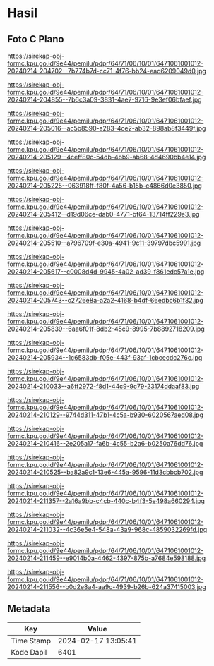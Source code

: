# Hasil

## Foto C Plano

https://sirekap-obj-formc.kpu.go.id/9e44/pemilu/pdpr/64/71/06/10/01/6471061001012-20240214-204702--7b774b7d-cc71-4f76-bb24-ead6209049d0.jpg

https://sirekap-obj-formc.kpu.go.id/9e44/pemilu/pdpr/64/71/06/10/01/6471061001012-20240214-204855--7b6c3a09-3831-4ae7-9716-9e3ef06bfaef.jpg

https://sirekap-obj-formc.kpu.go.id/9e44/pemilu/pdpr/64/71/06/10/01/6471061001012-20240214-205016--ac5b8590-a283-4ce2-ab32-898ab8f3449f.jpg

https://sirekap-obj-formc.kpu.go.id/9e44/pemilu/pdpr/64/71/06/10/01/6471061001012-20240214-205129--4ceff80c-54db-4bb9-ab68-4d4690bb4e14.jpg

https://sirekap-obj-formc.kpu.go.id/9e44/pemilu/pdpr/64/71/06/10/01/6471061001012-20240214-205225--063918ff-f80f-4a56-b15b-c4866d0e3850.jpg

https://sirekap-obj-formc.kpu.go.id/9e44/pemilu/pdpr/64/71/06/10/01/6471061001012-20240214-205412--d19d06ce-dab0-4771-bf64-13714ff229e3.jpg

https://sirekap-obj-formc.kpu.go.id/9e44/pemilu/pdpr/64/71/06/10/01/6471061001012-20240214-205510--a796709f-e30a-4941-9c11-39797dbc5991.jpg

https://sirekap-obj-formc.kpu.go.id/9e44/pemilu/pdpr/64/71/06/10/01/6471061001012-20240214-205617--c0008d4d-9945-4a02-ad39-f861edc57a1e.jpg

https://sirekap-obj-formc.kpu.go.id/9e44/pemilu/pdpr/64/71/06/10/01/6471061001012-20240214-205743--c2726e8a-a2a2-4168-b4df-66edbc6b1f32.jpg

https://sirekap-obj-formc.kpu.go.id/9e44/pemilu/pdpr/64/71/06/10/01/6471061001012-20240214-205839--6aa6f01f-8db2-45c9-8995-7b8892718209.jpg

https://sirekap-obj-formc.kpu.go.id/9e44/pemilu/pdpr/64/71/06/10/01/6471061001012-20240214-205934--1c6583db-f05e-443f-93af-1cbcecdc276c.jpg

https://sirekap-obj-formc.kpu.go.id/9e44/pemilu/pdpr/64/71/06/10/01/6471061001012-20240214-210033--a6ff2972-f8d1-44c9-9c79-23174ddaaf83.jpg

https://sirekap-obj-formc.kpu.go.id/9e44/pemilu/pdpr/64/71/06/10/01/6471061001012-20240214-210129--9744d311-47b1-4c5a-b930-6020567aed08.jpg

https://sirekap-obj-formc.kpu.go.id/9e44/pemilu/pdpr/64/71/06/10/01/6471061001012-20240214-210416--2e205a17-fa6b-4c55-b2a6-b0250a76dd76.jpg

https://sirekap-obj-formc.kpu.go.id/9e44/pemilu/pdpr/64/71/06/10/01/6471061001012-20240214-210525--ba82a9c1-13e6-445a-9596-11d3cbbcb702.jpg

https://sirekap-obj-formc.kpu.go.id/9e44/pemilu/pdpr/64/71/06/10/01/6471061001012-20240214-211357--2a16a9bb-c4cb-440c-b4f3-5e498a660294.jpg

https://sirekap-obj-formc.kpu.go.id/9e44/pemilu/pdpr/64/71/06/10/01/6471061001012-20240214-211032--4c36e5e4-548a-43a9-968c-4859032269fd.jpg

https://sirekap-obj-formc.kpu.go.id/9e44/pemilu/pdpr/64/71/06/10/01/6471061001012-20240214-211459--e9014b0a-4462-4397-875b-a7684e598188.jpg

https://sirekap-obj-formc.kpu.go.id/9e44/pemilu/pdpr/64/71/06/10/01/6471061001012-20240214-211556--b0d2e8a4-aa9c-4939-b26b-624a37415003.jpg


## Metadata

| Key        | Value               |
| ---------- | ------------------- |
| Time Stamp | 2024-02-17 13:05:41 |
| Kode Dapil | 6401                |



